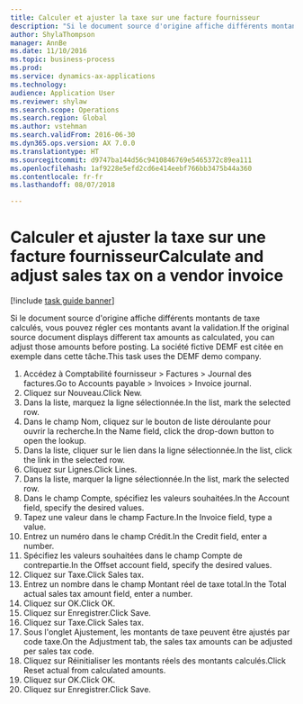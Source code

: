 ```yaml
--- 
title: Calculer et ajuster la taxe sur une facture fournisseur
description: "Si le document source d'origine affiche différents montants de taxe calculés, vous pouvez régler ces montants avant la validation."
author: ShylaThompson
manager: AnnBe
ms.date: 11/10/2016
ms.topic: business-process
ms.prod: 
ms.service: dynamics-ax-applications
ms.technology: 
audience: Application User
ms.reviewer: shylaw
ms.search.scope: Operations
ms.search.region: Global
ms.author: vstehman
ms.search.validFrom: 2016-06-30
ms.dyn365.ops.version: AX 7.0.0
ms.translationtype: HT
ms.sourcegitcommit: d9747ba144d56c9410846769e5465372c89ea111
ms.openlocfilehash: 1af9228e5efd2cd6e414eebf766bb3475b44a360
ms.contentlocale: fr-fr
ms.lasthandoff: 08/07/2018

---
```

# <a name="calculate-and-adjust-sales-tax-on-a-vendor-invoice"></a><span data-ttu-id="c99e0-103">Calculer et ajuster la taxe sur une facture fournisseur</span><span class="sxs-lookup"><span data-stu-id="c99e0-103">Calculate and adjust sales tax on a vendor invoice</span></span>

[!include [task guide banner](../../includes/task-guide-banner.md)]

<span data-ttu-id="c99e0-104">Si le document source d'origine affiche différents montants de taxe calculés, vous pouvez régler ces montants avant la validation.</span><span class="sxs-lookup"><span data-stu-id="c99e0-104">If the original source document displays different tax amounts as calculated, you can adjust those amounts before posting.</span></span> <span data-ttu-id="c99e0-105">La société fictive DEMF est citée en exemple dans cette tâche.</span><span class="sxs-lookup"><span data-stu-id="c99e0-105">This task uses the DEMF demo company.</span></span>

1. <span data-ttu-id="c99e0-106">Accédez à Comptabilité fournisseur > Factures > Journal des factures.</span><span class="sxs-lookup"><span data-stu-id="c99e0-106">Go to Accounts payable > Invoices > Invoice journal.</span></span>
2. <span data-ttu-id="c99e0-107">Cliquez sur Nouveau.</span><span class="sxs-lookup"><span data-stu-id="c99e0-107">Click New.</span></span>
3. <span data-ttu-id="c99e0-108">Dans la liste, marquez la ligne sélectionnée.</span><span class="sxs-lookup"><span data-stu-id="c99e0-108">In the list, mark the selected row.</span></span>
4. <span data-ttu-id="c99e0-109">Dans le champ Nom, cliquez sur le bouton de liste déroulante pour ouvrir la recherche.</span><span class="sxs-lookup"><span data-stu-id="c99e0-109">In the Name field, click the drop-down button to open the lookup.</span></span>
5. <span data-ttu-id="c99e0-110">Dans la liste, cliquer sur le lien dans la ligne sélectionnée.</span><span class="sxs-lookup"><span data-stu-id="c99e0-110">In the list, click the link in the selected row.</span></span>
6. <span data-ttu-id="c99e0-111">Cliquez sur Lignes.</span><span class="sxs-lookup"><span data-stu-id="c99e0-111">Click Lines.</span></span>
7. <span data-ttu-id="c99e0-112">Dans la liste, marquer la ligne sélectionnée.</span><span class="sxs-lookup"><span data-stu-id="c99e0-112">In the list, mark the selected row.</span></span>
8. <span data-ttu-id="c99e0-113">Dans le champ Compte, spécifiez les valeurs souhaitées.</span><span class="sxs-lookup"><span data-stu-id="c99e0-113">In the Account field, specify the desired values.</span></span>
9. <span data-ttu-id="c99e0-114">Tapez une valeur dans le champ Facture.</span><span class="sxs-lookup"><span data-stu-id="c99e0-114">In the Invoice field, type a value.</span></span>
10. <span data-ttu-id="c99e0-115">Entrez un numéro dans le champ Crédit.</span><span class="sxs-lookup"><span data-stu-id="c99e0-115">In the Credit field, enter a number.</span></span>
11. <span data-ttu-id="c99e0-116">Spécifiez les valeurs souhaitées dans le champ Compte de contrepartie.</span><span class="sxs-lookup"><span data-stu-id="c99e0-116">In the Offset account field, specify the desired values.</span></span>
12. <span data-ttu-id="c99e0-117">Cliquez sur Taxe.</span><span class="sxs-lookup"><span data-stu-id="c99e0-117">Click Sales tax.</span></span>
13. <span data-ttu-id="c99e0-118">Entrez un nombre dans le champ Montant réel de taxe total.</span><span class="sxs-lookup"><span data-stu-id="c99e0-118">In the Total actual sales tax amount field, enter a number.</span></span>
14. <span data-ttu-id="c99e0-119">Cliquez sur OK.</span><span class="sxs-lookup"><span data-stu-id="c99e0-119">Click OK.</span></span>
15. <span data-ttu-id="c99e0-120">Cliquez sur Enregistrer.</span><span class="sxs-lookup"><span data-stu-id="c99e0-120">Click Save.</span></span>
16. <span data-ttu-id="c99e0-121">Cliquez sur Taxe.</span><span class="sxs-lookup"><span data-stu-id="c99e0-121">Click Sales tax.</span></span>
17. <span data-ttu-id="c99e0-122">Sous l'onglet Ajustement, les montants de taxe peuvent être ajustés par code taxe.</span><span class="sxs-lookup"><span data-stu-id="c99e0-122">On the Adjustment tab, the sales tax amounts can be adjusted per sales tax code.</span></span>
18. <span data-ttu-id="c99e0-123">Cliquez sur Réinitialiser les montants réels des montants calculés.</span><span class="sxs-lookup"><span data-stu-id="c99e0-123">Click Reset actual from calculated amounts.</span></span>
19. <span data-ttu-id="c99e0-124">Cliquez sur OK.</span><span class="sxs-lookup"><span data-stu-id="c99e0-124">Click OK.</span></span>
20. <span data-ttu-id="c99e0-125">Cliquez sur Enregistrer.</span><span class="sxs-lookup"><span data-stu-id="c99e0-125">Click Save.</span></span>


